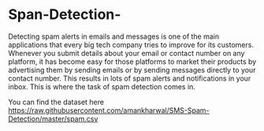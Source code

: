 # Span-Detection-
Detecting spam alerts in emails and messages is one of the main applications that every big tech company tries to improve for its customers. Whenever you submit details about your email or contact number on any platform, it has become easy for those platforms to market their products by advertising them by sending emails or by sending messages directly to your contact number. This results in lots of spam alerts and notifications in your inbox. This is where the task of spam detection comes in.

You can find the dataset here https://raw.githubusercontent.com/amankharwal/SMS-Spam-Detection/master/spam.csv
